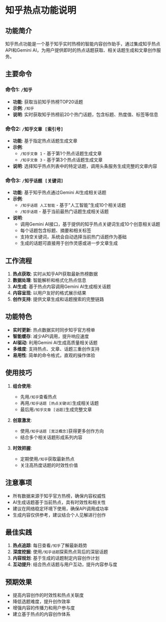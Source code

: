 # 知乎热点功能说明

## 功能简介
知乎热点功能是一个基于知乎实时热榜的智能内容创作助手，通过集成知乎热点API和Gemini AI，为用户提供即时的热点话题获取、相关话题生成和文章创作服务。

## 主要命令

### 命令1: `/知乎`
- **功能**: 获取当前知乎热榜TOP20话题
- **示例**: `/知乎`
- **说明**: 实时获取知乎热榜前20个热门话题，包含标题、热度值、标签等信息

### 命令2: `/知乎文章 [索引号]`
- **功能**: 基于指定热点话题生成文章
- **示例**: 
  - `/知乎文章 1` - 基于第1个热点话题生成文章
  - `/知乎文章 3` - 基于第3个热点话题生成文章
- **说明**: 选择知乎热点列表中的特定话题，调用头条服务生成完整的文章内容

### 命令3: `/知乎话题 [关键词]`
- **功能**: 基于知乎热点通过Gemini AI生成相关话题
- **示例**: 
  - `/知乎话题 人工智能` - 基于"人工智能"生成10个相关话题
  - `/知乎话题` - 基于当前最热门话题生成相关话题
- **说明**: 
  - 调用Gemini AI接口，基于提供的知乎热点关键词生成10个创意相关话题
  - 每个话题包含标题、摘要和相关标签
  - 支持空关键词，系统会自动选择当前热门话题作为基础
  - 生成的话题可直接用于创作灵感或进一步文章生成

## 工作流程

1. **热点获取**: 实时从知乎API获取最新热榜数据
2. **数据处理**: 智能解析和格式化热点信息
3. **AI生成**: 基于热点内容调用Gemini AI生成相关话题
4. **内容呈现**: 以用户友好的格式展示结果
5. **创作支持**: 提供文章生成和话题搜索的完整链路

## 功能特色

- **实时更新**: 热点数据实时同步知乎官方榜单
- **智能缓存**: 减少API调用，提升响应速度
- **AI驱动**: 利用Gemini AI生成高质量相关话题
- **多维度**: 支持热点、文章、话题三重创作支持
- **易用性**: 简单的命令格式，直观的操作体验

## 使用技巧

1. **组合使用**: 
   - 先用`/知乎`查看热点
   - 再用`/知乎话题 [热点关键词]`生成相关话题
   - 最后用`/知乎文章 [话题]`生成完整文章

2. **创意激发**:
   - 使用`/知乎话题 [宽泛概念]`获得更多创作方向
   - 结合多个相关话题形成系列内容

3. **时效把握**:
   - 定期使用`/知乎`获取最新热点
   - 关注高热度话题的时效性价值

## 注意事项

- 所有数据来源于知乎官方热榜，确保内容权威性
- AI生成话题基于当前热点，具有时效性和相关性
- 建议在网络稳定环境下使用，确保API调用成功率
- 生成内容仅供参考，建议结合个人见解进行创作

## 最佳实践

1. **热点追踪**: 每日查看`/知乎`了解最新趋势
2. **深度挖掘**: 使用`/知乎话题`探索热点背后的深层话题
3. **内容规划**: 基于生成的话题制定内容创作计划
4. **互动提升**: 结合热点话题与用户互动，提升内容参与度

## 预期效果

- 提高内容创作的时效性和热点关联度
- 降低选题难度，提升创作效率
- 增强内容的传播力和用户参与度
- 建立基于热点的内容创作体系